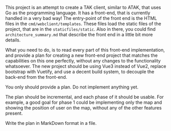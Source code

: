 This project is an attempt to create a TAK client, similar to ATAK, that uses Go as the programming language. It has a front-end, that is currently handled in a very bad way!
The entry-point of the front end is the HTML files in the `cmd/webclient/templates`. These files load the static files of the project, that are in the `staticfiles/static`. Also in there, you could find `architecture_summary.md` that describe the front end in a little bit more details.

What you need to do, is to read every part of this front-end implementation, and provide a plan for creating a new front-end project that matches the capabilities on this one perfectly, without any changes to the functionality whatsoever. The new project should be using Vue3 instead of Vue2, replace bootstrap with Vuetify, and use a decent build system, to decouple the back-end from the front-end.

You only should provide a plan. Do not implement anything yet.

The plan should be incremental, and each phase of it should be usable. For example, a good goal for phase 1 could be implementing only the map and showing the position of user on the map, without any of the other features present.

Write the plan in MarkDown format in a file.
